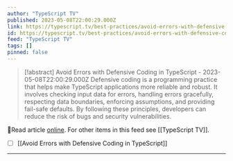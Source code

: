```yaml
---
author: "TypeScript TV"
published: 2023-05-08T22:00:29.000Z
link: https://typescript.tv/best-practices/avoid-errors-with-defensive-coding-in-typescript/
id: https://typescript.tv/best-practices/avoid-errors-with-defensive-coding-in-typescript/
feed: "TypeScript TV"
tags: []
pinned: false
---
```

> [!abstract] Avoid Errors with Defensive Coding in TypeScript - 2023-05-08T22:00:29.000Z
> Defensive coding is a programming practice that helps make TypeScript applications more reliable and robust. It involves checking input data for errors, handling errors gracefully, respecting data boundaries, enforcing assumptions, and providing fail-safe defaults. By following these principles, developers can reduce the risk of bugs and security vulnerabilities.

🔗Read article [online](https://typescript.tv/best-practices/avoid-errors-with-defensive-coding-in-typescript/). For other items in this feed see [[TypeScript TV]].

- [ ] [[Avoid Errors with Defensive Coding in TypeScript]]
- - -

